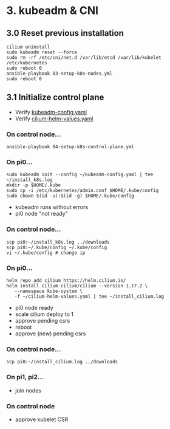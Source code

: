 # 3. kubeadm & CNI

## 3.0 Reset previous installation

```shell
cilium uninstall
sudo kubeadm reset --force
sudo rm -rf /etc/cni/net.d /var/lib/etcd /var/lib/kubelet /etc/kubernetes
sudo reboot 0
ansible-playbook 03-setup-k8s-nodes.yml
sudo reboot 0
```

## 3.1 Initialize control plane

- Verify [kubeadm-config.yaml](../ansible/roles/k8s-control-plane/files/kubeadm-config.yaml)
- Verify [cilium-helm-values.yaml](../ansible/roles/k8s-control-plane/files/cilium-helm-values.yaml)

### On control node...
```shell
ansible-playbook 04-setup-k8s-control-plane.yml
```

### On pi0...
```shell
sudo kubeadm init --config ~/kubeadm-config.yaml | tee ~/install_k8s.log
mkdir -p $HOME/.kube
sudo cp -i /etc/kubernetes/admin.conf $HOME/.kube/config
sudo chown $(id -u):$(id -g) $HOME/.kube/config
```

- kubeadm runs without errors
- pi0 node "not ready"

### On control node...
```shell
scp pi0:~/install_k8s.log ../downloads
scp pi0:~/.kube/config ~/.kube/config
vi ~/.kube/config # change ip 
```
### On pi0...
```shell
helm repo add cilium https://helm.cilium.io/
helm install cilium cilium/cilium --version 1.17.2 \
   --namespace kube-system \
   -f ~/cilium-helm-values.yaml | tee ~/install_cilium.log
```
- pi0 node ready
- scale cilium deploy to 1
- approve pending csrs
- reboot
- approve (new) pending csrs

### On control node...
```shell
scp pi0:~/install_cilium.log ../downloads
```

### On pi1, pi2...
- join nodes

### On control node
- approve kubelet CSR
